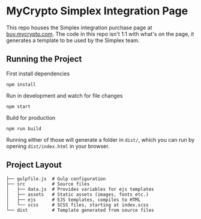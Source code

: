 # MyCrypto Simplex Integration Page

This repo houses the Simplex integration purchase page at
[buy.mycrypto.com](https://buy.mycrypto.com). The code in this repo isn't 1:1
with what's on the page, it generates a template to be used by the Simplex team.



## Running the Project

First install dependencies

```
npm install
```

Run in development and watch for file changes

```
npm start
```

Build for production

```
npm run build
```

Running either of those will generate a folder in `dist/`, which you can run by
opening `dist/index.html` in your browser.



## Project Layout

```
├── gulpfile.js  # Gulp configuration
├── src          # Source files
│   ├── data.js  # Provides variables for ejs templates
│   ├── assets   # Static assets (images, fonts etc.)
│   ├── ejs      # EJS templates, compiles to HTML
│   └── scss     # SCSS files, starting at index.scss
└── dist         # Template generated from source files
```
